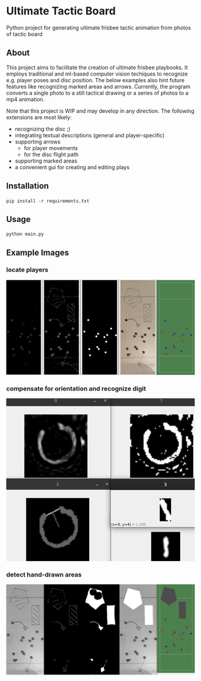 Ultimate Tactic Board
===
Python project for generating ultimate frisbee tactic animation from photos of tactic board

About
---
This project aims to facilitate the creation of ultimate frisbee playbooks.
It employs traditional and ml-based computer vision techiques to recognize e.g. player poses and disc position.
The below examples also hint future features like recognizing marked areas and arrows.
Currently, the program converts a single photo to a still tactical drawing or a series of photos to a mp4 animation.

Note that this project is WIP and may develop in any direction.
The following extensions are most likely:
 - recognizing the disc ;)
 - integrating textual descriptions (general and player-specific)
 - supporting arrows
   - for player movements
   - for the disc flight path
 - supporting marked areas
 - a convenient gui for creating and editing plays



Installation
---
`pip install -r requirements.txt`

Usage
---
`python main.py`

Example Images
---
### locate players
![](examples/intermediate_steps.png)

### compensate for orientation and recognize digit
![](examples/intermediate_steps_digit_recognition.png)

### detect hand-drawn areas
![](examples/intermediate_steps_areas.png)
